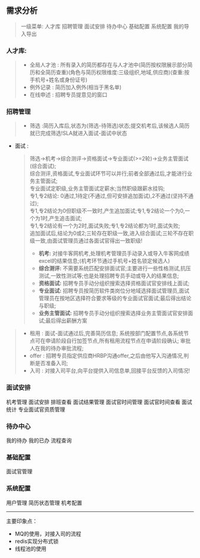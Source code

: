 ## 需求分析
> 一级菜单:  人才库 招聘管理 面试安排 待办中心 基础配置 系统配置 我的导入导出

### 人才库:
> - 全局人才池 : 所有录入的简历都存在与人才池中(简历按权限展示部分简历和全简历查重)(角色与简历权限维度:三级组织,地域,供应商)(查重:按手机号+姓名或身份证号)
> - 例外记录 : 简历加入例外(相当于黑名单)
> - 在线申述 : 招聘专员提意见的窗口
### 招聘管理
> - 筛选 :简历入库后,状态为(筛选-待筛选)状态;提交机考后,该候选人简历就已完成筛选!SLA就进入面试-面试中状态
    
- 面试 : 
  > 筛选->机考->综合测评->资格面试->专业面试(>=2轮)->业务主管面试(综合面试);  
  > 综合测评,资格面试,专业面试环节可以并行;前者全部通过后,才能进行业务主管面试;  
  > 专业面试定职级,业务主管面试定薪水;当然职级跟薪水挂钩;  
  > 专1,专2结论: 0通过,1待定(不通过,但可安排追加面试),2不通过(坚持不通过);  
  > 专1,专2结论为0但职级不一致时,产生追加面试;专1,专2结论一个为0,一个为1时,产生追击面试;  
  > 专1,专2结论有一个为2时,面试失败;专1,专2结论都为1时,面试失败;  
  > 追加面试后,结论为0或2;三轮存在职级一致,进入综合面试;三轮不存在职级一致,由面试管理员通过各面试官得出一致职级!  
  > - **机考:** 对接牛客网机考,处理机考管理员手动录入或导入牛客网成绩excel的结果信息;(机考环节通过手机号+姓名锁定候选人)
  > - **综合测评:** 不需要系统匹配安排面试官;主要进行一些性格测试,抗压测试,一致性测试等;也是处理招聘专员手动或导入的结果信息;
  > - **资格面试:** 招聘专员手动分组织搜索选择资格面试官安排线上面试;
  > - **专业面试:** 招聘专员按简历软件类岗位分地域选择面试管理员,面试管理员在按地区选择符合要求等级的专业面试官面试;最后得出结论与职级;
  > - **业务主管面试:** 招聘专员手动分组织搜索选择业务主管面试官安排面试;最后得出薪酬方案
    
> - 租用 : 面试-面试通过后,完善简历信息; 系统按部门配置节点,各系统节点可在申请阶段自行加签节点,所有租用流程节点在申请阶段确认;
> 审批人在我的待办审批流程;
> - offer : 招聘专员指定供应商HRBP沟通offer,之后由他写入沟通情况,判断是否准备入司;
> - 入司 : 对接入司平台,向平台提供入司信息单,回接平台反馈的入司情况!

### 面试安排
机考管理
面试安排
排班查看
面试结果管理
面试官时间管理
面试官时间查看
面试统计
专业面试官资质管理
### 待办中心
我的待办
我的已办
流程查询
### 基础配置
面试官管理
### 系统配置
用户管理
简历状态管理
机考配置

---
主要印象点： 
- MQ的使用，对接入司的流程
- redis实现分布式锁
- 线程池的使用
